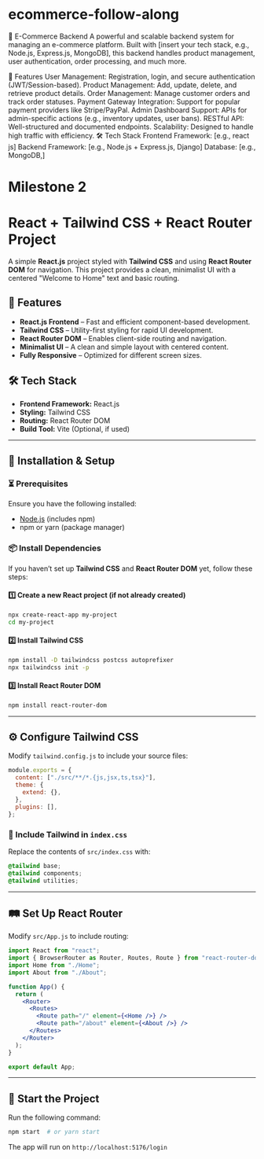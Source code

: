 # ecommerce-follow-along
🛒 E-Commerce Backend
A powerful and scalable backend system for managing an e-commerce platform. Built with [insert your tech stack, e.g., Node.js, Express.js, MongoDB], this backend handles product management, user authentication, order processing, and much more.

🚀 Features
User Management: Registration, login, and secure authentication (JWT/Session-based).
Product Management: Add, update, delete, and retrieve product details.
Order Management: Manage customer orders and track order statuses.
Payment Gateway Integration: Support for popular payment providers like Stripe/PayPal.
Admin Dashboard Support: APIs for admin-specific actions (e.g., inventory updates, user bans).
RESTful API: Well-structured and documented endpoints.
Scalability: Designed to handle high traffic with efficiency.
🛠️ Tech Stack
Frontend Framework: [e.g., react js]
Backend Framework: [e.g., Node.js + Express.js, Django]
Database: [e.g., MongoDB,]

# Milestone 2

# React + Tailwind CSS + React Router Project

A simple **React.js** project styled with **Tailwind CSS** and using **React Router DOM** for navigation. This project provides a clean, minimalist UI with a centered "Welcome to Home" text and basic routing.

## 🚀 Features
- **React.js Frontend** – Fast and efficient component-based development.
- **Tailwind CSS** – Utility-first styling for rapid UI development.
- **React Router DOM** – Enables client-side routing and navigation.
- **Minimalist UI** – A clean and simple layout with centered content.
- **Fully Responsive** – Optimized for different screen sizes.

## 🛠 Tech Stack
- **Frontend Framework:** React.js
- **Styling:** Tailwind CSS
- **Routing:** React Router DOM
- **Build Tool:** Vite (Optional, if used)

---

## 📌 Installation & Setup

### ⏳ Prerequisites
Ensure you have the following installed:
- [Node.js](https://nodejs.org/) (includes npm)
- npm or yarn (package manager)

### 📦 Install Dependencies
If you haven’t set up **Tailwind CSS** and **React Router DOM** yet, follow these steps:

#### **1️⃣ Create a new React project (if not already created)**
```sh
npx create-react-app my-project
cd my-project
```

#### **2️⃣ Install Tailwind CSS**
```sh
npm install -D tailwindcss postcss autoprefixer
npx tailwindcss init -p
```

#### **3️⃣ Install React Router DOM**
```sh
npm install react-router-dom
```

---

## ⚙️ Configure Tailwind CSS
Modify `tailwind.config.js` to include your source files:

```js
module.exports = {
  content: ["./src/**/*.{js,jsx,ts,tsx}"],
  theme: {
    extend: {},
  },
  plugins: [],
};
```

### 🎨 Include Tailwind in `index.css`
Replace the contents of `src/index.css` with:

```css
@tailwind base;
@tailwind components;
@tailwind utilities;
```

---

## 🛤️ Set Up React Router
Modify `src/App.js` to include routing:

```jsx
import React from "react";
import { BrowserRouter as Router, Routes, Route } from "react-router-dom";
import Home from "./Home";
import About from "./About";

function App() {
  return (
    <Router>
      <Routes>
        <Route path="/" element={<Home />} />
        <Route path="/about" element={<About />} />
      </Routes>
    </Router>
  );
}

export default App;
```

---

## 🚀 Start the Project
Run the following command:
```sh
npm start  # or yarn start
```
The app will run on `http://localhost:5176/login`